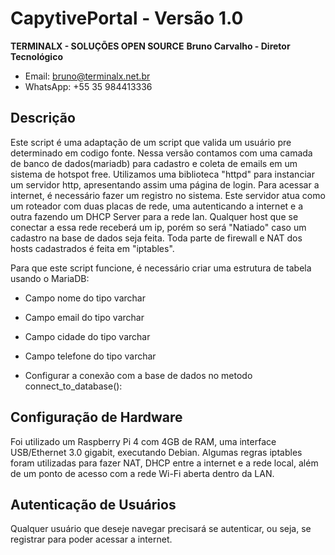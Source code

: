 # CapytivePortal - Versão 1.0
**TERMINALX - SOLUÇÕES OPEN SOURCE**
**Bruno Carvalho - Diretor Tecnológico**
- Email: bruno@terminalx.net.br
- WhatsApp: +55 35 984413336

## Descrição
Este script é uma adaptação de um script que valida um usuário pre determinado em codigo fonte.
Nessa versão contamos com uma camada de banco de dados(mariadb) para cadastro e coleta de emails em um sistema de hotspot free.
Utilizamos uma biblioteca "httpd" para instanciar um servidor http, apresentando assim uma página de login.
Para acessar a internet, é necessário fazer um registro no sistema.
Este servidor atua como um roteador com duas placas de rede, uma autenticando a internet e a outra fazendo um DHCP Server para a rede lan.
Qualquer host que se conectar a essa rede receberá um ip, porém so será "Natiado" caso um cadastro na base de dados seja feita.
Toda parte de firewall e NAT dos hosts cadastrados é feita em "iptables".

Para que este script funcione, é necessário criar uma estrutura de tabela usando o MariaDB:
- Campo nome do tipo varchar
- Campo email do tipo varchar
- Campo cidade do tipo varchar
- Campo telefone do tipo varchar

- Configurar a conexão com a base de dados no metodo connect_to_database():

## Configuração de Hardware
Foi utilizado um Raspberry Pi 4 com 4GB de RAM, uma interface USB/Ethernet 3.0 gigabit, executando Debian. Algumas regras iptables foram utilizadas para fazer NAT, DHCP entre a internet e a rede local, além de um ponto de acesso com a rede Wi-Fi aberta dentro da LAN.

## Autenticação de Usuários 
Qualquer usuário que deseje navegar precisará se autenticar, ou seja, se registrar para poder acessar a internet.

